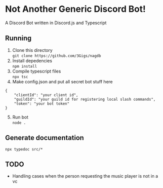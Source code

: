 # Not Another Generic Discord Bot!  
A Discord Bot written in Discord.js and Typescript  
## Running  
1. Clone this directory  
``` git clone https://github.com/3Gigs/nagdb ```  
2. Install depedencies  
``` npm install ```  
3. Compile typescript files  
``` npx tsc ```  
4. Make config.json and put all secret bot stuff here  
```  
{
    "clientId": "your client id", 
    "guildId": "your guild id for registering local slash commands",
    "token": "your bot token"
}
```  
5. Run bot  
``` node . ```  

## Generate documentation
``` npx typedoc src/* ```  

## TODO
* Handling cases when the person requesting the music player is not in a vc